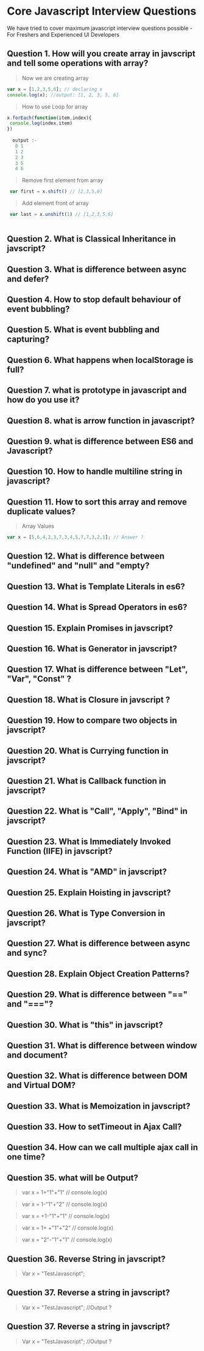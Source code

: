 # Core Javascript Interview Questions
 
  We have tried to cover maximum javascript interview questions possible - For Freshers and Experienced UI Developers

## Question 1. How will you create array in javscript and tell some operations with array?

> Now we are creating array

```javascript
var x = [1,2,3,5,6]; // declaring x
console.log(x); //output: [1, 2, 3, 5, 6]
```
> How to use Loop for array

```javascript
x.forEach(function(item,index){
 console.log(index,item) 
})  
 
  output :- 
   0 1 
   1 2
   2 3
   3 5
   4 6

```
> Remove first element from array

```javascript
 var first = x.shift() // [2,3,5,6]

```
> Add element front of array

```javascript
 var last = x.unshift(1) // [1,2,3,5,6]
 
```
> 

## Question 2. What is Classical Inheritance in javscript?

## Question 3. What is difference between async and defer?

## Question 4. How to stop default behaviour of event bubbling?

## Question 5. What is event bubbling and capturing?

## Question 6. What happens when localStorage is full?

## Question 7. what is prototype in javascript and how do you use it?

## Question 8. what is arrow function in javascript?

## Question 9. what is difference between ES6 and Javascript?

## Question 10. How to handle multiline string in javascript?

## Question 11. How to sort this array and remove duplicate values?

> Array Values

```javascript
var x = [5,6,4,2,3,7,3,4,5,7,7,3,2,1]; // Answer ?

```

## Question 12. What is difference between "undefined" and "null" and "empty?

## Question 13. What is Template Literals in es6?

## Question 14. What is Spread Operators in es6?

## Question 15. Explain Promises in javscript?

## Question 16. What is Generator in javscript?

## Question 17. What is difference between "Let", "Var", "Const" ?

## Question 18. What is Closure in javscript ?

## Question 19. How to compare two objects in javscript?

## Question 20. What is Currying function in javscript?

## Question 21. What is Callback function in javscript?

## Question 22. What is "Call", "Apply", "Bind" in javscript?

## Question 23. What is Immediately Invoked Function (IIFE) in javscript?

## Question 24. What is "AMD" in javscript?

## Question 25. Explain Hoisting in javscript?

## Question 26. What is Type Conversion in javscript?

## Question 27. What is difference between async and sync?

## Question 28. Explain Object Creation Patterns?

## Question 29. What is difference between "==" and "==="?

## Question 30. What is "this" in javscript?

## Question 31. What is difference between window and document?

## Question 32. What is difference between DOM and Virtual DOM?

## Question 33. What is Memoization in javscript?

## Question 33. How to setTimeout in Ajax Call?

## Question 34. How can we call multiple ajax call in one time?

## Question 35. what will be Output?

> var x = 1+"1"+"1" // console.log(x)

> var x = 1-"1"+"2" // console.log(x)

> var x = +1-"1"+"1" // console.log(x)

> var x = 1+ +"1"+"2" // console.log(x)

> var x = "2"-"1"+"1" // console.log(x)

## Question 36. Reverse String in javscript?

> Var x = "TestJavascript";

## Question 37. Reverse a string in javscript?

> Var x = "TestJavascript"; //Output ?

## Question 37. Reverse a string in javscript?

> Var x = "TestJavascript"; //Output ?


